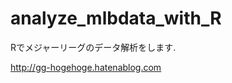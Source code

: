 analyze_mlbdata_with_R
======================

Rでメジャーリーグのデータ解析をします.

http://gg-hogehoge.hatenablog.com

